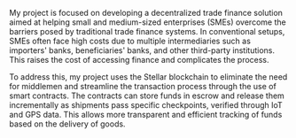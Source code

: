My project is focused on developing a decentralized trade finance solution aimed at helping small and medium-sized enterprises (SMEs) overcome the barriers posed by traditional trade finance systems. In conventional setups, SMEs often face high costs due to multiple intermediaries such as importers' banks, beneficiaries' banks, and other third-party institutions. This raises the cost of accessing finance and complicates the process.

To address this, my project uses the Stellar blockchain to eliminate the need for middlemen and streamline the transaction process through the use of smart contracts. The contracts can store funds in escrow and release them incrementally as shipments pass specific checkpoints, verified through IoT and GPS data. This allows more transparent and efficient tracking of funds based on the delivery of goods.
